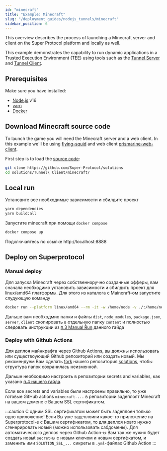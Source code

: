 ```yaml
---
id: "minecraft"
title: "Example: Minecraft"
slug: "/deployment_guides/nodejs_tunnels/minecraft"
sidebar_position: 6
---
```


This overview describes the process of launching a Minecraft server and client on the Super Protocol platform and locally as well.

This example demonstrates the capability to run dynamic applications in a Trusted Execution Environment (TEE) using tools such as the [Tunnel Server](/developers/architecture/tunnels/tunnel_server) and [Tunnel Client](/developers/architecture/tunnels/tunnel_client).

## Prerequisites

Make sure you have installed:
* [Node.js](https://nodejs.org/en/download/package-manager) v16
* [yarn](https://classic.yarnpkg.com/lang/en/docs/install/#mac-stable)
* [Docker](https://docs.docker.com/engine/install/)


## Download Minecraft source code

To launch the game you will need the Minecraft server and a web client.
In this example we'll be using [flying-squid](https://github.com/PrismarineJS/flying-squid) and web client [prismarine-web-client](https://github.com/PrismarineJS/prismarine-web-client).

First step is to load the [source code](https://github.com/Super-Protocol/solutions):

```bash
git clone https://github.com/Super-Protocol/solutions
cd solutions/Tunnel\ Client/minecraft/
```

## Local run

Установите все необходимые зависимости и сбилдите проект
```bash
yarn dependencies
yarn build:all
```

Запустите minecraft при помощи `docker compose`

```bash
docker compose up
```

Подключайтесь по ссылке http://localhost:8888


## Deploy on Superprotocol

### Manual deploy

Для запуска Minecraft через собственноручно созданные офферы, вам сначала необходимо установить зависимости и сбилдить проект для linux/amd64 платформы. Для этого из каталога с Maincraft-ом запустите слудующую команду

```bash
docker run --platform linux/amd64 --rm -it -w /home/node -v ./:/home/node node:16-buster yarn dependencies && yarn build:all
```

Дальше вам необходмио папки и файлы `dist`, `node_modules`, `package.json`, `server`, `client` скопировать а отдельную папку `content` и полностью следовать инструкции из [п.3 Manual Run](/developers/deployment_guides/nodejs_tunnels/manual_run) данного гайда


### Deploy with Github Actions

Для деплоя майнкрафта через Github Actions, вы должны использовать или существоующий Github репозиторий или создать новый. Мы рекомендуем Вам сделать [fork](https://docs.github.com/en/get-started/quickstart/fork-a-repo) нашего репозитория [solutions](https://github.com/Super-Protocol/solutions), чтобы структура папок сохранилась неизменной.

Дальше необходимо настроить в репозитории secrets and variables, как указано [п.4 нашего гайда](/developers/deployment_guides/nodejs_tunnels/repo#preparing-secrets-and-variables).

Если все secrets and variables были настроены правильно, то уже готовые GitHub actions `minecraft-...` в репозитории задеплоят Minecraft на вашем домене с Вашем SSL сертификатом.

:::caution
С одним SSL сертификатом может быть задеплоен только одно приложение!
 Если Вы уже задеплоили какое-то приложение на Superprotocol-е с Вашим сертификатом, то для деплоя новго нужно сгенерировать новый (можно использовать сабдомены).
  Для автоматического деплоя через Github Action-ы Вам так же нужно будет создать новыt `secret`-ы с новым ключом и новым сертифкатом, и заменить ими `SOLUTION_SSL_...` сикреты в `.yml`-файлах Github Action
:::